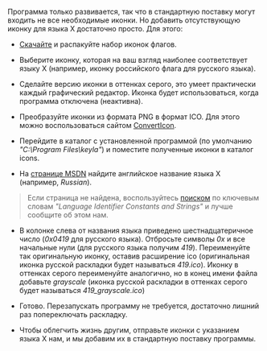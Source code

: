 Программа только развивается, так что в стандартную поставку могут входить не все необходимые иконки. Но добавить отсутствующую иконку для языка X достаточно просто. Для этого:

  * [Скачайте](http://www.famfamfam.com/lab/icons/flags/) и распакуйте набор иконок флагов.

  * Выберите иконку, которая на ваш взгляд наиболее соответствует языку X (например, иконку российского флага для русского языка).

  * Сделайте версию иконки в оттенках серого, это умеет практически каждый графический редактор. Иконка будет использоваться, когда программа отключена (неактивна).

  * Преобразуйте иконки из формата PNG в формат ICO. Для этого можно воспользоваться сайтом [ConvertIcon](http://converticon.com/).

  * Перейдите в каталог с установленной программой (по умолчанию _"C:\Program Files\keyla"_) и поместите полученные иконки в каталог icons.

  * На [странице MSDN](http://msdn.microsoft.com/en-us/library/ms776294(VS.85).aspx) найдите английское название языка X (например, _Russian_).

> Если страница не найдена, воспользуйтесь [поиском](http://search.msdn.microsoft.com/) по ключевым словам _"Language Identifier Constants and Strings"_ и лучше сообщите об этом нам.

  * В колонке слева от названия языка приведено шестнадцатеричное число (_0x0419_ для русского языка). Отбросьте символы _0x_ и все начальные нули (для русского языка получим _419_). Переименуйте так оригинальную иконку, оставив расширение ico (оригинальная иконка русской раскладки будет называться _419.ico_). Иконку в оттенках серого переименуйте аналогично, но в конец имени файла добавьте _grayscale_ (иконка русской раскладки в оттенках серого будет называться _419\_grayscale.ico_)

  * Готово. Перезапускать программу не требуется, достаточно лишний раз попереключать раскладку.

  * Чтобы облегчить жизнь другим, отправьте иконки с указанием языка X нам, и мы добавим их в стандартную поставку программы.